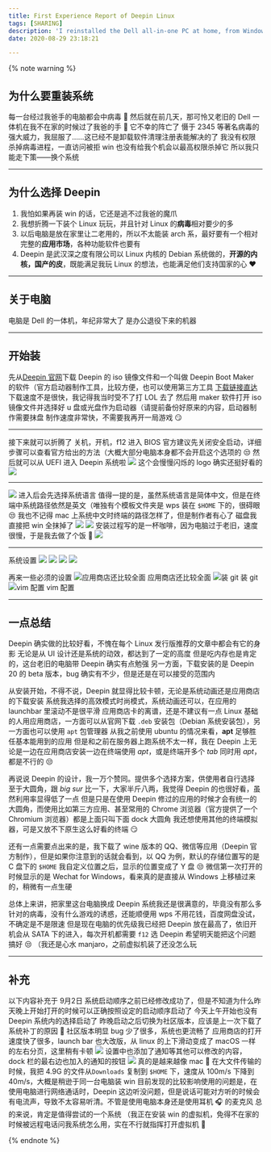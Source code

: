 ```yaml
---
title: First Experience Report of Deepin Linux
tags: [SHARING]
description: 'I reinstalled the Dell all-in-one PC at home, from Windows 7 to Deepin<br>Nothing to be regretted<br>Beautiful & Adequate'
date: 2020-08-29 23:18:21

---
```


{% note warning %}

## 为什么要重装系统

每一台经过我爸手的电脑都会中病毒 🦠
然后就在前几天，那可怜又老旧的 Dell 一体机在我不在家的时候过了我爸的手 👋 它不幸的阵亡了
慑于 2345 等著名病毒的强大威力，我屈服了……这已经不是卸载软件清理注册表能解决的了
我没有权限杀掉病毒进程，一直访问被拒
win 也没有给我个机会以最高权限杀掉它
所以我只能走下策——换个系统

---

## 为什么选择 Deepin

1. 我怕如果再装 win 的话，它还是逃不过我爸的魔爪
2. 我想折腾一下装个 Linux 玩玩，并且针对 Linux 的**病毒**相对要少的多
3. 以后电脑是放在家里让二老用的，所以不太能装 arch 系，最好要有一个相对完整的**应用市场**，各种功能软件也要有
4. Deepin 是武汉深之度有限公司以 Linux 内核的 Debian 系统做的，**开源的内核，国产的皮**，既能满足我玩 Linux 的想法，也能满足他们支持国家的心 ❤️

---

## 关于电脑

电脑是 Dell 的一体机，年纪非常大了
是办公退役下来的机器

---

## 开始装

先从[Deepin 官网](www.deepin.org)下载 Deepin 的 iso 镜像文件和一个叫做 Deepin Boot Maker 的软件（官方启动器制作工具，比较方便，也可以使用第三方工具
[下载链接直达](https://www.deepin.org/en/download/)
下载速度不是很快，我记得我当时受不了打 LOL 去了
然后用 maker 软件打开 iso 镜像文件并选择好 u 盘或光盘作为启动器（请提前备份好原来的内容，启动器制作需要抹盘
制作速度非常快，不需要我再开一局游戏 😏

---

接下来就可以折腾了
关机，开机，f12 进入 BIOS
官方建议先关闭安全启动，详细步骤可以查看官方给出的方法（大概大部分电脑本身都不会开启这个选项的 😒
然后就可以从 UEFI 进入 Deepin 系统啦
![](https://i.loli.net/2020/08/29/ZoIrx46S8LHblBe.jpg)
这个会慢慢闪烁的 logo 确实还挺好看的
![](https://i.loli.net/2020/08/29/LMQfTJe12vtXr6I.jpg)

---

![](https://i.loli.net/2020/08/29/yYRMuFSZ13wg8ei.jpg)
进入后会先选择系统语言
值得一提的是，虽然系统语言是简体中文，但是在终端中系统路径依然是英文（唯独有个模板文件夹是 wps 装在 `$HOME` 下的，很碍眼 😒
我也不记得 mac 上系统中文时终端的路径怎样了，但是制作者有心了
磁盘我直接把 win 全抹掉了
![](https://i.loli.net/2020/08/30/Zys2jWzHamub8LD.jpg)
![](https://i.loli.net/2020/08/30/38OM594ZaQKeVDs.jpg)
安装过程写的是一杯咖啡，因为电脑过于老旧，速度很慢，于是我去做了个饭 🤣
![](https://i.loli.net/2020/08/30/3ocvhtqMUE6WPja.jpg)

---

系统设置
![](https://i.loli.net/2020/08/30/24kdzfPCrwVS3p1.jpg)
![](https://i.loli.net/2020/08/30/Pp5bqQUlaIxn4tF.jpg)
![](https://i.loli.net/2020/08/30/xyNTsplQcUXiZDY.jpg)
![](https://i.loli.net/2020/08/30/qRJZcjB7g394QWv.jpg)

再来一些必须的设置
![应用商店还比较全面](https://i.loli.net/2020/08/31/H2Pcw4DWCpyT83V.png)
应用商店还比较全面
![装 git](https://i.loli.net/2020/08/31/NpQu8CAadUzExiV.png)
装 git
![vim 配置](https://i.loli.net/2020/08/31/xquihm24Z9pWfVy.png)
vim 配置

---

## 一点总结

Deepin 确实做的比较好看，不愧在每个 Linux 发行版推荐的文章中都会有它的身影
无论是从 UI 设计还是系统的动效，都达到了一定的高度
但是吃内存也是肯定的，这台老旧的电脑带 Deepin 确实有点勉强
另一方面，下载安装的是 Deepin 20 的 beta 版本，bug 确实有不少，但是还是在可以接受的范围内

从安装开始，不得不说，Deepin 就显得比较卡顿，无论是系统动画还是应用商店的下载安装
系统我选择的高效模式时尚模式，系统动画还可以，在应用的 launchbar 里滚动不是很平滑
应用商店卡的离谱，还是不建议有一点 Linux 基础的人用应用商店，一方面可以从官网下载 `.deb` 安装包（Debian 系统安装包），另一方面也可以使用 `apt` 包管理器
从我之前使用 ubuntu 的情况来看，**apt** 足够胜任基本能用到的应用
但是和之前在服务器上跑系统不太一样，我在 Deepin 上无论是一边在应用商店安装一边在终端使用 *apt*，或是终端开多个 *tab* 同时用 *apt*，都是不行的 😒

再说说 Deepin 的设计，我一万个赞同。提供多个选择方案，供使用者自行选择
至于大圆角，跟 *big sur* 比一下，大家半斤八两，我觉得 Deepin 的也很好看，虽然利用率显得低了一点
但是只是在使用 Deepin 修过的应用的时候才会有统一的大圆角，而使用比如第三方应用、甚至常用的 Chrome 浏览器（官方提供了一个 Chromium 浏览器）都是上面只叫下面 dock 大圆角
我还想使用其他的终端模拟器，可是又放不下原生这么好看的终端 😏

还有一点需要点出来的是，我下载了 wine 版本的 QQ、微信等应用（Deepin 官方制作），但是如果你注意到的话就会看到，以 QQ 为例，默认的存储位置写的是 C 盘下的 `$HOME`
我自定义位置之后，显示的位置变成了 Y 盘 😒
微信第一次打开的时候显示的是 Wechat for Windows，看来真的是直接从 Windows 上移植过来的，稍微有一点生硬

总体上来讲，把家里这台电脑换成 Deepin 系统我还是很满意的，毕竟没有那么多针对的病毒，没有什么游戏的诱惑，还能顺便用 wps 不用花钱，百度网盘没试，不确定是不是限速
但是现在电脑的优先级我已经把 Deepin 放在最高了，依旧开机会从 SATA 下的进入，每次开机都需要 `f12` 选 Deepin
希望明天能把这个问题搞好 😒 （我还是心水 manjaro，之前虚拟机装了还没怎么玩

---

## 补充

以下内容补充于 9月2日
系统启动顺序之前已经修改成功了，但是不知道为什么昨天晚上开始打开的时候可以正确按照设定的启动顺序启动了
今天上午开始也没有 Deepin 系统内的选择启动了
昨晚启动之后切换为社区版本，应该是上一次下载了系统补丁的原因 🍮
社区版本明显 bug 少了很多，系统也更流畅了
应用商店的打开速度快了很多，launch bar 也大改版，从 linux 的上下滑动变成了 macOS 一样的左右分页，这里稍有卡顿
![](https://i.loli.net/2020/09/02/aUsPiR62TQg3Ew4.jpg)
设置中也添加了通知等其他可以修改的内容，dock 栏的最右边也加入的通知的按钮
![](https://i.loli.net/2020/09/02/RXFDquO49vSinQo.jpg)
真的是越来越像 mac 🤣
在大文件传输的时候，我把 4.9G 的文件从`Downloads` 复制到 `$HOME` 下，速度从 100m/s 下降到 40m/s，大概是稍逊于同一台电脑装 win
目前发现的比较影响使用的问题是，在使用电脑进行网络通话时，Deepin 这边听没问题，但是说话可能对方听的时候会有电流声，导致不太容易听清。不管是使用电脑本身还是使用耳机 🎧 的麦克风
总的来说，肯定是值得尝试的一个系统
（我正在安装 win 的虚拟机，免得不在家的时候被远程电话问我系统怎么用，实在不行就指挥打开虚拟机 🤣

{% endnote %}
